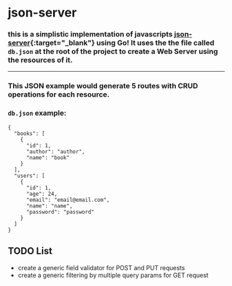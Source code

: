 # json-server

### this is a simplistic implementation of javascripts [json-server](https://www.npmjs.com/package/json-server){:target="\_blank"} using Go! It uses the the file called `db.json` at the root of the project to create a Web Server using the resources of it.

---

### This JSON example would generate 5 routes with CRUD operations for each resource.

### `db.json` example:

```
{
  "books": [
    {
      "id": 1,
      "author": "author",
      "name": "book"
    }
  ],
  "users": [
    {
      "id": 1,
      "age": 24,
      "email": "email@email.com",
      "name": "name",
      "password": "password"
    }
  ]
}
```

## TODO List

- create a generic field validator for POST and PUT requests
- create a generic filtering by multiple query params for GET request
